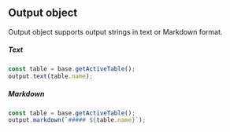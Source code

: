 ## Output object

Output object supports output strings in text or Markdown format.

##### Text

```javascript
const table = base.getActiveTable();
output.text(table.name);
```

##### Markdown

```javascript
const table = base.getActiveTable();
output.markdown(`##### ${table.name}`);
```